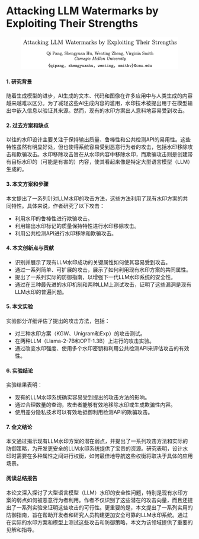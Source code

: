 # Attacking LLM Watermarks by Exploiting Their Strengths

<figure><img src="../.gitbook/assets/image (1) (1) (1) (1) (1) (1) (1) (1) (1) (1) (1) (1) (1) (1) (1) (1) (1) (1) (1).png" alt=""><figcaption></figcaption></figure>



#### 1. 研究背景

随着生成模型的进步，AI生成的文本、代码和图像在许多应用中与人类生成的内容越来越难以区分。为了减轻这些AI生成内容的滥用，水印技术被提出用于在模型输出中嵌入信息以验证其来源。然而，现有的水印方案出人意料地容易受到攻击。

#### 2. 过去方案和缺点

以往的水印设计主要关注于保持输出质量、鲁棒性和公共检测API的易用性。这些特性虽然有明显好处，但也使得系统容易受到恶意行为者的攻击，包括水印移除攻击和欺骗攻击。水印移除攻击旨在从水印内容中移除水印，而欺骗攻击则是创建带有目标水印的（可能是有害的）内容，使其看起来像是特定大型语言模型（LLM）生成的。

#### 3. 本文方案和步骤

本文提出了一系列针对LLM水印的攻击方法，这些方法利用了现有水印方案的共同特性。具体来说，作者研究了以下攻击：

* 利用水印的鲁棒性进行欺骗攻击。
* 利用输出水印标记的质量保持特性进行水印移除攻击。
* 利用公共检测API进行水印移除和欺骗攻击。

#### 4. 本文创新点与贡献

* 识别并展示了现有LLM水印成功的关键属性如何使其容易受到攻击。
* 通过一系列简单、可扩展的攻击，展示了如何利用现有水印方案的共同属性。
* 提出了一系列实际的防御指南，以增强下一代LLM水印系统的安全性。
* 通过在三种最先进的水印机制和两种LLM上测试攻击，证明了这些漏洞是现有LLM水印的普遍问题。

#### 5. 本文实验

实验部分详细评估了提出的攻击方法，包括：

* 对三种水印方案（KGW、Unigram和Exp）的攻击测试。
* 在两种LLM（Llama-2-7B和OPT-1.3B）上进行的攻击实验。
* 通过改变水印强度、使用多个水印密钥和利用公共检测API来评估攻击的有效性。

#### 6. 实验结论

实验结果表明：

* 现有的LLM水印系统确实容易受到提出的攻击方法的影响。
* 通过合理数量的查询，攻击者能够有效地移除水印或生成欺骗性内容。
* 使用差分隐私技术可以有效地抵御利用检测API的欺骗攻击。

#### 7. 全文结论

本文通过揭示现有LLM水印方案的潜在弱点，并提出了一系列攻击方法和实际的防御策略，为开发更安全的LLM水印系统提供了宝贵的资源。研究表明，设计水印时需要在多种属性之间进行权衡，如何最佳地导航这些权衡将取决于具体的应用场景。

#### 阅读总结报告

本论文深入探讨了大型语言模型（LLM）水印的安全性问题，特别是现有水印方案的弱点如何被恶意行为者利用。作者不仅识别了这些潜在的攻击向量，而且还提出了一系列实验来证明这些攻击的可行性。更重要的是，本文提出了一系列实用的防御指南，旨在帮助开发者和研究人员构建更加安全可靠的LLM水印系统。通过在实际的水印方案和模型上测试这些攻击和防御策略，本文为该领域提供了重要的见解和指导。
